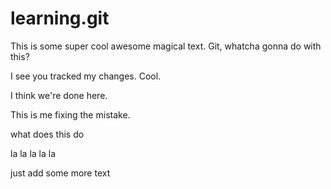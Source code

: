 # learning.git
This is some super cool awesome magical text. 
Git, whatcha gonna do with this?

I see you tracked my changes. Cool.

I think we're done here.

This is me fixing the mistake.

what does this do

la la la la la

just add some more text
